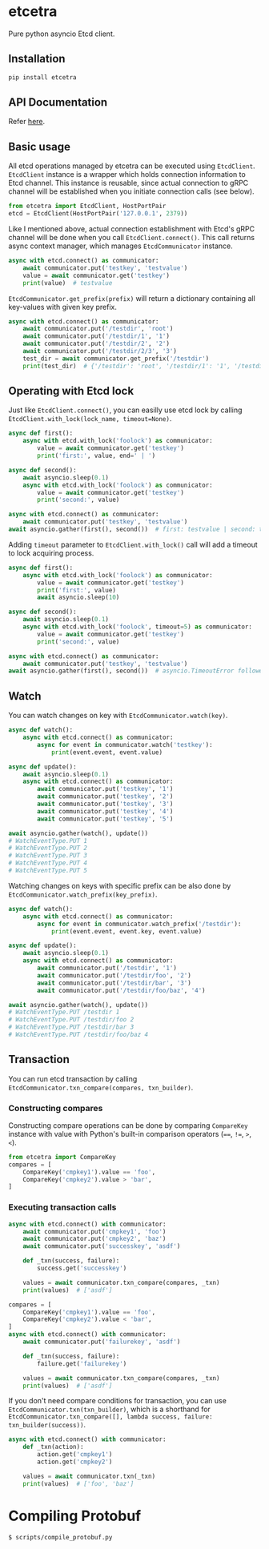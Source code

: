# etcetra

Pure python asyncio Etcd client.

## Installation

```bash
pip install etcetra
```

## API Documentation

Refer [here](/docs/references.md).

## Basic usage

All etcd operations managed by etcetra can be executed using `EtcdClient`.
`EtcdClient` instance is a wrapper which holds connection information to Etcd channel.
This instance is reusable, since actual connection to gRPC channel will be established
when you initiate connection calls (see below).

```python
from etcetra import EtcdClient, HostPortPair
etcd = EtcdClient(HostPortPair('127.0.0.1', 2379))
```

Like I mentioned above, actual connection establishment with Etcd's gRPC channel will be done
when you call `EtcdClient.connect()`. This call returns async context manager, which manages `EtcdCommunicator` instance.

```python
async with etcd.connect() as communicator:
    await communicator.put('testkey', 'testvalue')
    value = await communicator.get('testkey')
    print(value)  # testvalue
```

`EtcdCommunicator.get_prefix(prefix)` will return a dictionary containing all key-values with given key prefix.

```python
async with etcd.connect() as communicator:
    await communicator.put('/testdir', 'root')
    await communicator.put('/testdir/1', '1')
    await communicator.put('/testdir/2', '2')
    await communicator.put('/testdir/2/3', '3')
    test_dir = await communicator.get_prefix('/testdir')
    print(test_dir)  # {'/testdir': 'root', '/testdir/1': '1', '/testdir/2': '2', '/testdir/2/3': '3'}
```

## Operating with Etcd lock

Just like `EtcdClient.connect()`, you can easilly use etcd lock by calling `EtcdClient.with_lock(lock_name, timeout=None)`.

```python
async def first():
    async with etcd.with_lock('foolock') as communicator:
        value = await communicator.get('testkey')
        print('first:', value, end=' | ')

async def second():
    await asyncio.sleep(0.1)
    async with etcd.with_lock('foolock') as communicator:
        value = await communicator.get('testkey')
        print('second:', value)

async with etcd.connect() as communicator:
    await communicator.put('testkey', 'testvalue')
await asyncio.gather(first(), second())  # first: testvalue | second: testvalue
```

Adding `timeout` parameter to `EtcdClient.with_lock()` call will add a timeout to lock acquiring process.

```python
async def first():
    async with etcd.with_lock('foolock') as communicator:
        value = await communicator.get('testkey')
        print('first:', value)
        await asyncio.sleep(10)

async def second():
    await asyncio.sleep(0.1)
    async with etcd.with_lock('foolock', timeout=5) as communicator:
        value = await communicator.get('testkey')
        print('second:', value)

async with etcd.connect() as communicator:
    await communicator.put('testkey', 'testvalue')
await asyncio.gather(first(), second())  # asyncio.TimeoutError followed by first: testvalue output
```

## Watch

You can watch changes on key with `EtcdCommunicator.watch(key)`.

```python
async def watch():
    async with etcd.connect() as communicator:
        async for event in communicator.watch('testkey'):
            print(event.event, event.value)

async def update():
    await asyncio.sleep(0.1)
    async with etcd.connect() as communicator:
        await communicator.put('testkey', '1')
        await communicator.put('testkey', '2')
        await communicator.put('testkey', '3')
        await communicator.put('testkey', '4')
        await communicator.put('testkey', '5')

await asyncio.gather(watch(), update())
# WatchEventType.PUT 1
# WatchEventType.PUT 2
# WatchEventType.PUT 3
# WatchEventType.PUT 4
# WatchEventType.PUT 5
```

Watching changes on keys with specific prefix can be also done by `EtcdCommunicator.watch_prefix(key_prefix)`.

```python
async def watch():
    async with etcd.connect() as communicator:
        async for event in communicator.watch_prefix('/testdir'):
            print(event.event, event.key, event.value)

async def update():
    await asyncio.sleep(0.1)
    async with etcd.connect() as communicator:
        await communicator.put('/testdir', '1')
        await communicator.put('/testdir/foo', '2')
        await communicator.put('/testdir/bar', '3')
        await communicator.put('/testdir/foo/baz', '4')

await asyncio.gather(watch(), update())
# WatchEventType.PUT /testdir 1
# WatchEventType.PUT /testdir/foo 2
# WatchEventType.PUT /testdir/bar 3
# WatchEventType.PUT /testdir/foo/baz 4
```

## Transaction

You can run etcd transaction by calling `EtcdCommunicator.txn_compare(compares, txn_builder)`.

### Constructing compares

Constructing compare operations can be done by comparing `CompareKey` instance with value with Python's built-in comparison operators (`==`, `!=`, `>`, `<`).

```python
from etcetra import CompareKey
compares = [
    CompareKey('cmpkey1').value == 'foo',
    CompareKey('cmpkey2').value > 'bar',
]
```

### Executing transaction calls

```python
async with etcd.connect() with communicator:
    await communicator.put('cmpkey1', 'foo')
    await communicator.put('cmpkey2', 'baz')
    await communicator.put('successkey', 'asdf')

    def _txn(success, failure):
        success.get('successkey')

    values = await communicator.txn_compare(compares, _txn)
    print(values)  # ['asdf']
```

```python
compares = [
    CompareKey('cmpkey1').value == 'foo',
    CompareKey('cmpkey2').value < 'bar',
]
async with etcd.connect() with communicator:
    await communicator.put('failurekey', 'asdf')

    def _txn(success, failure):
        failure.get('failurekey')

    values = await communicator.txn_compare(compares, _txn)
    print(values)  # ['asdf']
```

If you don't need compare conditions for transaction, you can use `EtcdCommunicator.txn(txn_builder)`,
which is a shorthand for `EtcdCommunicator.txn_compare([], lambda success, failure: txn_builder(success))`.

```python
async with etcd.connect() with communicator:
    def _txn(action):
        action.get('cmpkey1')
        action.get('cmpkey2')

    values = await communicator.txn(_txn)
    print(values)  # ['foo', 'baz']
```

# Compiling Protobuf

```bash
$ scripts/compile_protobuf.py
```
